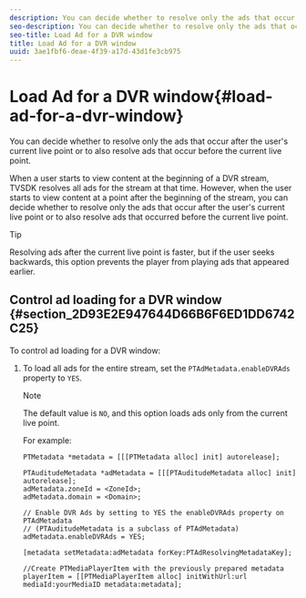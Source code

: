 ```yaml
---
description: You can decide whether to resolve only the ads that occur after the user's current live point or to also resolve ads that occur before the current live point.
seo-description: You can decide whether to resolve only the ads that occur after the user's current live point or to also resolve ads that occur before the current live point.
seo-title: Load Ad for a DVR window
title: Load Ad for a DVR window
uuid: 3ae1fbf6-deae-4f39-a17d-43d1fe3cb975
---
```


# Load Ad for a DVR window{#load-ad-for-a-dvr-window}

You can decide whether to resolve only the ads that occur after the user's current live point or to also resolve ads that occur before the current live point.

When a user starts to view content at the beginning of a DVR stream, TVSDK resolves all ads for the stream at that time. However, when the user starts to view content at a point after the beginning of the stream, you can decide whether to resolve only the ads that occur after the user's current live point or to also resolve ads that occurred before the current live point.

>[!TIP]
>
>Resolving ads after the current live point is faster, but if the user seeks backwards, this option prevents the player from playing ads that appeared earlier.

## Control ad loading for a DVR window {#section_2D93E2E947644D66B6F6ED1DD6742C25}

To control ad loading for a DVR window:

1. To load all ads for the entire stream, set the `PTAdMetadata.enableDVRAds` property to `YES`. 

   >[!NOTE]
   >
   >The default value is `NO`, and this option loads ads only from the current live point.

   For example:

   ```
   PTMetadata *metadata = [[[PTMetadata alloc] init] autorelease]; 
    
   PTAuditudeMetadata *adMetadata = [[[PTAuditudeMetadata alloc] init] autorelease];  
   adMetadata.zoneId = <ZoneId>; 
   adMetadata.domain = <Domain>; 
    
   // Enable DVR Ads by setting to YES the enableDVRAds property on PTAdMetadata  
   // (PTAuditudeMetadata is a subclass of PTAdMetadata)  
   adMetadata.enableDVRAds = YES; 
    
   [metadata setMetadata:adMetadata forKey:PTAdResolvingMetadataKey]; 
    
   //Create PTMediaPlayerItem with the previously prepared metadata    
   playerItem = [[PTMediaPlayerItem alloc] initWithUrl:url mediaId:yourMediaID metadata:metadata]; 
   
   ```

